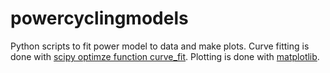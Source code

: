 powercyclingmodels
==================

Python scripts to fit power model to data and make plots. Curve fitting is done with [scipy optimze function curve_fit](http://docs.scipy.org/doc/scipy/reference/generated/scipy.optimize.curve_fit.html). Plotting is done with [matplotlib](http://matplotlib.org/).
